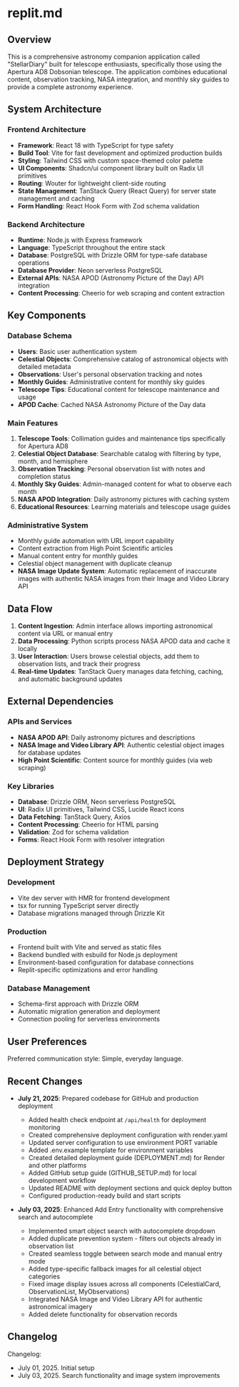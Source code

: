 # replit.md

## Overview

This is a comprehensive astronomy companion application called "StellarDiary" built for telescope enthusiasts, specifically those using the Apertura AD8 Dobsonian telescope. The application combines educational content, observation tracking, NASA integration, and monthly sky guides to provide a complete astronomy experience.

## System Architecture

### Frontend Architecture
- **Framework**: React 18 with TypeScript for type safety
- **Build Tool**: Vite for fast development and optimized production builds
- **Styling**: Tailwind CSS with custom space-themed color palette
- **UI Components**: Shadcn/ui component library built on Radix UI primitives
- **Routing**: Wouter for lightweight client-side routing
- **State Management**: TanStack Query (React Query) for server state management and caching
- **Form Handling**: React Hook Form with Zod schema validation

### Backend Architecture
- **Runtime**: Node.js with Express framework
- **Language**: TypeScript throughout the entire stack
- **Database**: PostgreSQL with Drizzle ORM for type-safe database operations
- **Database Provider**: Neon serverless PostgreSQL
- **External APIs**: NASA APOD (Astronomy Picture of the Day) API integration
- **Content Processing**: Cheerio for web scraping and content extraction

## Key Components

### Database Schema
- **Users**: Basic user authentication system
- **Celestial Objects**: Comprehensive catalog of astronomical objects with detailed metadata
- **Observations**: User's personal observation tracking and notes
- **Monthly Guides**: Administrative content for monthly sky guides
- **Telescope Tips**: Educational content for telescope maintenance and usage
- **APOD Cache**: Cached NASA Astronomy Picture of the Day data

### Main Features
1. **Telescope Tools**: Collimation guides and maintenance tips specifically for Apertura AD8
2. **Celestial Object Database**: Searchable catalog with filtering by type, month, and hemisphere
3. **Observation Tracking**: Personal observation list with notes and completion status
4. **Monthly Sky Guides**: Admin-managed content for what to observe each month
5. **NASA APOD Integration**: Daily astronomy pictures with caching system
6. **Educational Resources**: Learning materials and telescope usage guides

### Administrative System
- Monthly guide automation with URL import capability
- Content extraction from High Point Scientific articles
- Manual content entry for monthly guides
- Celestial object management with duplicate cleanup
- **NASA Image Update System**: Automatic replacement of inaccurate images with authentic NASA images from their Image and Video Library API

## Data Flow

1. **Content Ingestion**: Admin interface allows importing astronomical content via URL or manual entry
2. **Data Processing**: Python scripts process NASA APOD data and cache it locally
3. **User Interaction**: Users browse celestial objects, add them to observation lists, and track their progress
4. **Real-time Updates**: TanStack Query manages data fetching, caching, and automatic background updates

## External Dependencies

### APIs and Services
- **NASA APOD API**: Daily astronomy pictures and descriptions
- **NASA Image and Video Library API**: Authentic celestial object images for database updates
- **High Point Scientific**: Content source for monthly guides (via web scraping)

### Key Libraries
- **Database**: Drizzle ORM, Neon serverless PostgreSQL
- **UI**: Radix UI primitives, Tailwind CSS, Lucide React icons
- **Data Fetching**: TanStack Query, Axios
- **Content Processing**: Cheerio for HTML parsing
- **Validation**: Zod for schema validation
- **Forms**: React Hook Form with resolver integration

## Deployment Strategy

### Development
- Vite dev server with HMR for frontend development
- tsx for running TypeScript server directly
- Database migrations managed through Drizzle Kit

### Production
- Frontend built with Vite and served as static files
- Backend bundled with esbuild for Node.js deployment
- Environment-based configuration for database connections
- Replit-specific optimizations and error handling

### Database Management
- Schema-first approach with Drizzle ORM
- Automatic migration generation and deployment
- Connection pooling for serverless environments

## User Preferences

Preferred communication style: Simple, everyday language.

## Recent Changes

- **July 21, 2025**: Prepared codebase for GitHub and production deployment
  - Added health check endpoint at `/api/health` for deployment monitoring
  - Created comprehensive deployment configuration with render.yaml
  - Updated server configuration to use environment PORT variable
  - Added .env.example template for environment variables
  - Created detailed deployment guide (DEPLOYMENT.md) for Render and other platforms
  - Added GitHub setup guide (GITHUB_SETUP.md) for local development workflow
  - Updated README with deployment sections and quick deploy button
  - Configured production-ready build and start scripts

- **July 03, 2025**: Enhanced Add Entry functionality with comprehensive search and autocomplete
  - Implemented smart object search with autocomplete dropdown
  - Added duplicate prevention system - filters out objects already in observation list
  - Created seamless toggle between search mode and manual entry mode
  - Added type-specific fallback images for all celestial object categories
  - Fixed image display issues across all components (CelestialCard, ObservationList, MyObservations)
  - Integrated NASA Image and Video Library API for authentic astronomical imagery
  - Added delete functionality for observation records

## Changelog

Changelog:
- July 01, 2025. Initial setup
- July 03, 2025. Search functionality and image system improvements